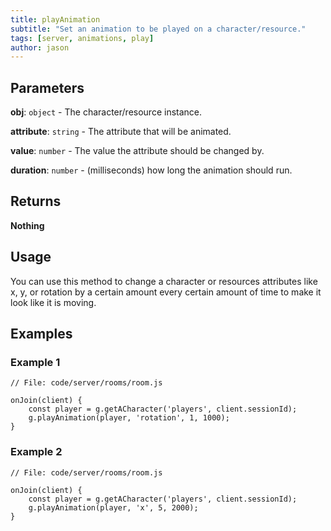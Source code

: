```yaml
---
title: playAnimation
subtitle: "Set an animation to be played on a character/resource."
tags: [server, animations, play]
author: jason
---
```


## Parameters

**obj**: `object` - The character/resource instance.

**attribute**: `string` - The attribute that will be animated.

**value**: `number` - The value the attribute should be changed by.

**duration**: `number` - (milliseconds) how long the animation should run.

## Returns

**Nothing**

## Usage

You can use this method to change a character or resources attributes like x, y, or rotation by a certain amount every certain amount of time to make it look like it is moving.

## Examples

### Example 1

```
// File: code/server/rooms/room.js
​
onJoin(client) {
	const player = g.getACharacter('players', client.sessionId);
	g.playAnimation(player, 'rotation', 1, 1000);
}
```

### Example 2

```
// File: code/server/rooms/room.js
​
onJoin(client) {
	const player = g.getACharacter('players', client.sessionId);
	g.playAnimation(player, 'x', 5, 2000);
}
```
